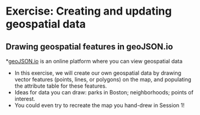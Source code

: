# Exercise: Creating and updating geospatial data

## Drawing geospatial features in geoJSON.io

*[geoJSON.io](https://geojson.io/#map=2/20.0/0.0) is an online platform where you can view geospatial data
* In this exercise, we will create our own geospatial data by drawing vector features (points, lines, or polygons) on the map, and populating the attribute table for these features.
* Ideas for data you can draw: parks in Boston; neighborhoods; points of interest. 
* You could even try to recreate the map you hand-drew in Session 1!
